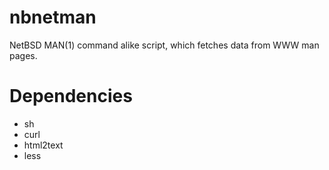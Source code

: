 nbnetman
========

NetBSD MAN(1) command alike script, which fetches data from WWW man pages.

Dependencies
============

- sh
- curl
- html2text
- less
